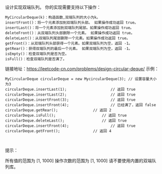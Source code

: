 <!--
 * @Author: luomingshun
 * @Date: 2020-03-01 22:59:41
 * @LastEditors: Do not edit
 * @LastEditTime: 2020-03-01 23:02:02
 * @Description: file content
 -->
设计实现双端队列。
你的实现需要支持以下操作：

    MyCircularDeque(k)：构造函数,双端队列的大小为k。
    insertFront()：将一个元素添加到双端队列头部。 如果操作成功返回 true。
    insertLast()：将一个元素添加到双端队列尾部。如果操作成功返回 true。
    deleteFront()：从双端队列头部删除一个元素。 如果操作成功返回 true。
    deleteLast()：从双端队列尾部删除一个元素。如果操作成功返回 true。
    getFront()：从双端队列头部获得一个元素。如果双端队列为空，返回 -1。
    getRear()：获得双端队列的最后一个元素。 如果双端队列为空，返回 -1。
    isEmpty()：检查双端队列是否为空。
    isFull()：检查双端队列是否满了。

链接地址：https://leetcode-cn.com/problems/design-circular-deque/
示例：

    MyCircularDeque circularDeque = new MycircularDeque(3); // 设置容量大小为3
    circularDeque.insertLast(1);			        // 返回 true
    circularDeque.insertLast(2);			        // 返回 true
    circularDeque.insertFront(3);			        // 返回 true
    circularDeque.insertFront(4);			        // 已经满了，返回 false
    circularDeque.getRear();  				// 返回 2
    circularDeque.isFull();				        // 返回 true
    circularDeque.deleteLast();			        // 返回 true
    circularDeque.insertFront(4);			        // 返回 true
    circularDeque.getFront();				// 返回 4
 
 

提示：

所有值的范围为 [1, 1000]
操作次数的范围为 [1, 1000]
请不要使用内置的双端队列库。
